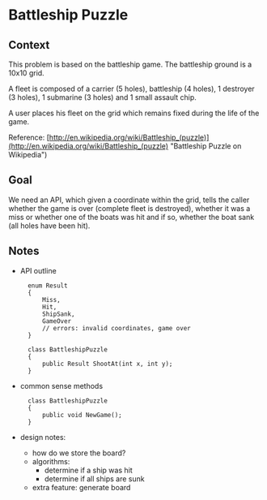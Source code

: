 Battleship Puzzle
=================

Context
-------
This problem is based on the battleship game. The battleship ground is a 10x10 grid.

A fleet is composed of a carrier (5 holes), battleship (4 holes), 1 destroyer (3 holes), 1 submarine (3 holes) and 1 small assault chip.

A user places his fleet on the grid which remains fixed during the life of the game.

Reference: [http://en.wikipedia.org/wiki/Battleship_(puzzle)](http://en.wikipedia.org/wiki/Battleship_(puzzle) "Battleship Puzzle on Wikipedia")
 
Goal
----
We need an API, which given a coordinate within the grid, tells the caller whether the game is over (complete fleet is destroyed), whether it was a miss or whether one of the boats was hit and if so, whether the boat sank (all holes have been hit). 

Notes
-----
- API outline

		enum Result
		{
			Miss,
			Hit,
			ShipSank,
			GameOver
			// errors: invalid coordinates, game over
		}
	
		class BattleshipPuzzle
		{
			public Result ShootAt(int x, int y);
		}
	
- common sense methods

		class BattleshipPuzzle
		{
			public void NewGame();
		}

- design notes:
	- how do we store the board?
	- algorithms:
		- determine if a ship was hit
		- determine if all ships are sunk
	- extra feature: generate board 